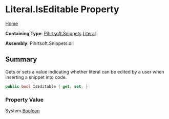 <a name="_top"></a>

# Literal\.IsEditable Property

[Home](../../../../README.md#_top)

**Containing Type**: [Pihrtsoft.Snippets](../../README.md#_top)\.[Literal](../README.md#_top)

**Assembly**: Pihrtsoft\.Snippets\.dll

## Summary

Gets or sets a value indicating whether literal can be edited by a user when inserting a snippet into code\.

```csharp
public bool IsEditable { get; set; }
```

### Property Value

System\.[Boolean](https://docs.microsoft.com/en-us/dotnet/api/system.boolean)

